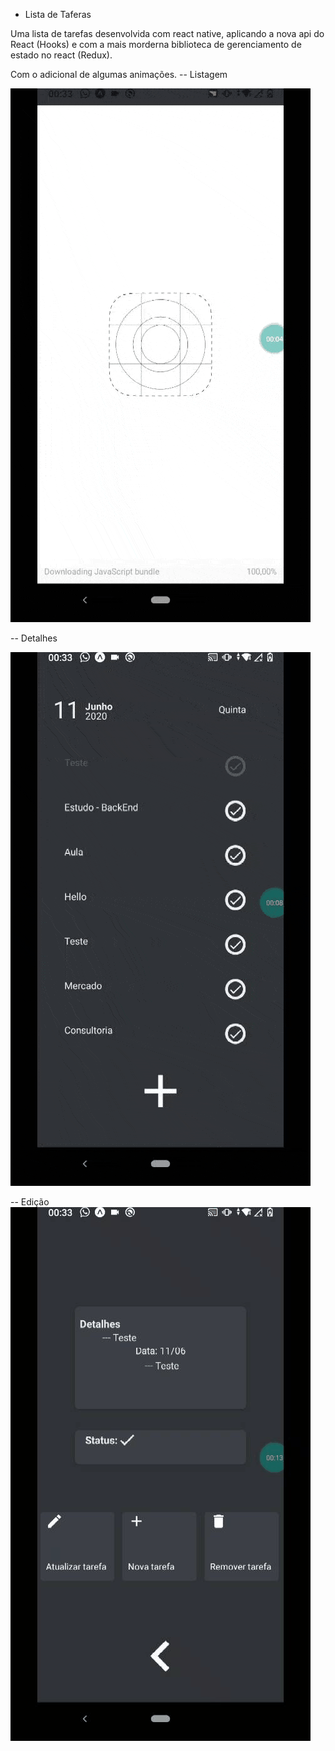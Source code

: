 - Lista de Taferas 

Uma lista de tarefas desenvolvida com react native, aplicando a nova api do React (Hooks) e com a mais morderna biblioteca de gerenciamento de estado no react (Redux).

Com o adicional de algumas animações.
 -- Listagem

![Alt text](read-me/list.gif?raw=true "Title")

-- Detalhes

 ![Alt text](read-me/detalhes.gif?raw=true "Title")

-- Edição 
 ![Alt text](read-me/edicao.gif?raw=true "Title")
